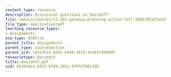 ```yaml
---
content_type: resource
description: Discussion questions on Davidoff
file: /media/courses/11-201-gateway-planning-action-fall-2002/05167ee1b33f67d919524fbfb746cfd4_Davidoff.pdf
file_type: application/pdf
learning_resource_types:
- Assignments
ocw_type: OCWFile
parent_title: Assignments
parent_type: CourseSection
parent_uid: 141e7b13-45b1-0456-3416-4c467c48896b
resourcetype: Document
title: Davidoff.pdf
uid: 05167ee1-b33f-67d9-1952-4fbfb746cfd4
---
```

